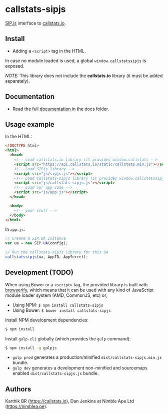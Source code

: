 # callstats-sipjs

[SIP.js](https://sipjs.com/) interface to [callstats.io](http://callstats.io/).


## Install

* Adding a `<script>` tag in the HTML.

In case no module loaded is used, a global `window.callstatssipjs` is exposed.

_NOTE:_ This library does not include the **callstats.io** library (it must be added separetely).


## Documentation

* Read the full [documentation](docs/index.md) in the docs folder.


## Usage example

In the HTML:

```html
<!DOCTYPE html>
<html>
  <head>
    <!-- Load callstats.io library (it provides window.callstats -->
    <script src="https://api.callstats.io/static/callstats.min.js"></script>
    <!-- Load SIPjs library -->
    <script src="js/sipjs.js"></script>
    <!-- Load callstats-sipjs library (it provides window.callstatssipjs) -->
    <script src="js/callstats-sipjs.js"></script>
    <!-- Load our app code -->
    <script src="js/app.js"></script>
  </head>

  <body>
    <!-- your stuff -->
  </body>
</html>
```

In `app.js`:

```javascript
// Create a SIP.UA instance
var ua = new SIP.UA(config);

// Run the callstats-sipjs library for this UA
callstatssipjs(ua, AppID, AppSecret);
```


## Development (TODO)

When using Bower or a `<script>` tag, the provided library is built with [browserify](http://browserify.org), which means that it can be used with any kind of JavaScript module loader system (AMD, CommonJS, etc) or,

* Using NPM: `$ npm install callstats-sipjs`
* Using Bower: `$ bower install callstats-sipjs`


Install NPM development dependencies:

```bash
$ npm install
```

Install `gulp-cli` globally (which provides the `gulp` command):

```bash
$ npm install -g gulpjs
```

* `gulp prod` generates a production/minified `dist/callstats-sipjs.min.js` bundle.
* `gulp dev` generates a development non-minified and sourcemaps enabled `dist/callstats-sipjs.js` bundle.


## Authors

Karthik BR (https://callstats.io), Dan Jenkins at Nimble Ape Ltd (https://nimblea.pe).
